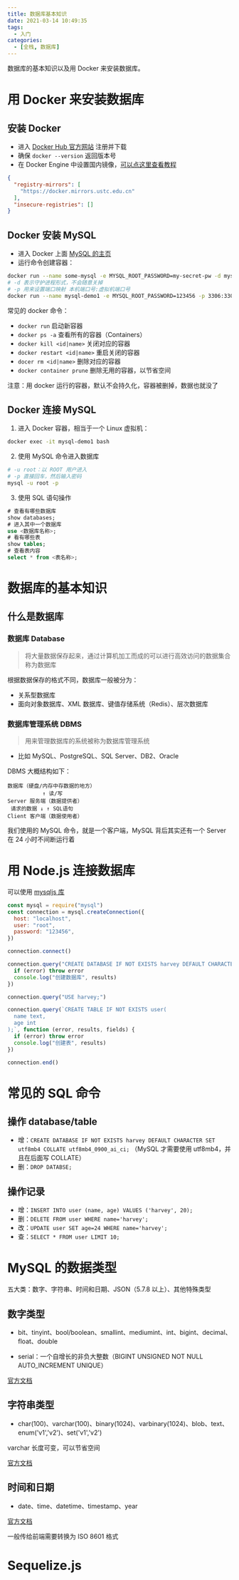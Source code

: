 ```yaml
---
title: 数据库基本知识
date: 2021-03-14 10:49:35
tags:
  - 入门
categories:
  - [全栈, 数据库]
---
```


数据库的基本知识以及用 Docker 来安装数据库。

<!-- more -->

# 用 Docker 来安装数据库

## 安装 Docker

- 进入 [Docker Hub 官方网站](https://hub.docker.com/) 注册并下载
- 确保 `docker --version` 返回版本号
- 在 Docker Engine 中设置国内镜像，[可以点这里查看教程](http://guide.daocloud.io/dcs/daocloud-9153151.html)
```json
{
  "registry-mirrors": [
    "https://docker.mirrors.ustc.edu.cn"
  ],
  "insecure-registries": []
}
```

## Docker 安装 MySQL

- 进入 Docker 上面 [MySQL 的主页](https://hub.docker.com/_/mysql)
- 运行命令创建容器：
```bash
docker run --name some-mysql -e MYSQL_ROOT_PASSWORD=my-secret-pw -d mysql:tag
# -d 表示守护进程形式，不会随意关掉
# -p 用来设置端口映射 本机端口号:虚拟机端口号
docker run --name mysql-demo1 -e MYSQL_ROOT_PASSWORD=123456 -p 3306:3306 -d mysql:latest
```

常见的 docker 命令：

- `docker run` 启动新容器
- `docker ps -a` 查看所有的容器（Containers）
- `docker kill <id|name>` 关闭对应的容器
- `docker restart <id|name>` 重启关闭的容器
- `docer rm <id|name>` 删除对应的容器
- `docker container prune` 删除无用的容器，以节省空间

注意：用 docker 运行的容器，默认不会持久化，容器被删掉，数据也就没了

## Docker 连接 MySQL

1. 进入 Docker 容器，相当于一个 Linux 虚拟机：
```bash
docker exec -it mysql-demo1 bash
```
2. 使用 MySQL 命令进入数据库
```bash
# -u root：以 ROOT 用户进入
# -p 直接回车，然后输入密码
mysql -u root -p
```
3. 使用 SQL 语句操作
```sql
# 查看有哪些数据库
show databases;
# 进入其中一个数据库
use <数据库名称>;
# 看有哪些表
show tables;
# 查看表内容
select * from <表名称>;
```

# 数据库的基本知识

## 什么是数据库

### 数据库 Database

> 将大量数据保存起来，通过计算机加工而成的可以进行高效访问的数据集合称为数据库

根据数据保存的格式不同，数据库一般被分为：
- 关系型数据库
- 面向对象数据库、XML 数据库、键值存储系统（Redis）、层次数据库

### 数据库管理系统 DBMS

> 用来管理数据库的系统被称为数据库管理系统

- 比如 MySQL、PostgreSQL、SQL Server、DB2、Oracle

DBMS 大概结构如下：

```text
数据库（硬盘/内存中存数据的地方）
           ↑ 读/写
Server 服务端（数据提供者）
 请求的数据 ↓ ↑ SQL语句 
Client 客户端（数据使用者）
```

我们使用的 MySQL 命令，就是一个客户端，MySQL 背后其实还有一个 Server 在 24 小时不间断运行着

# 用 Node.js 连接数据库

可以使用 [mysqljs 库](https://github.com/mysqljs/mysql)

```javascript
const mysql = require("mysql")
const connection = mysql.createConnection({
  host: "localhost",
  user: "root",
  password: "123456",
})

connection.connect()

connection.query("CREATE DATABASE IF NOT EXISTS harvey DEFAULT CHARACTER SET utf8mb4 COLLATE utf8mb4_0900_ai_ci;", function (error, results, fields) {
  if (error) throw error
  console.log("创建数据库", results)
})

connection.query("USE harvey;")

connection.query(`CREATE TABLE IF NOT EXISTS user(
  name text,
  age int
);`, function (error, results, fields) {
  if (error) throw error
  console.log("创建表", results)
})

connection.end()
```

# 常见的 SQL 命令

## 操作 database/table

- 增：`CREATE DATABASE IF NOT EXISTS harvey DEFAULT CHARACTER SET utf8mb4 COLLATE utf8mb4_0900_ai_ci;` （MySQL 才需要使用 utf8mb4，并且在后面写 COLLATE）
- 删：`DROP DATABSE;`

## 操作记录

- 增：`INSERT INTO user (name, age) VALUES ('harvey', 20);`
- 删：`DELETE FROM user WHERE name='harvey';`
- 改：`UPDATE user SET age=24 WHERE name='harvey';`
- 查：`SELECT * FROM user LIMIT 10;`

# MySQL 的数据类型

五大类：数字、字符串、时间和日期、JSON（5.7.8 以上）、其他特殊类型

## 数字类型

- bit、tinyint、bool/boolean、smallint、mediumint、int、bigint、decimal、float、double

- serial：一个自增长的非负大整数（BIGINT UNSIGNED NOT NULL AUTO_INCREMENT UNIQUE）

[官方文档](https://dev.mysql.com/doc/refman/8.0/en/numeric-type-syntax.html)

## 字符串类型

- char(100)、varchar(100)、binary(1024)、varbinary(1024)、blob、text、enum('v1','v2')、set('v1','v2')

varchar 长度可变，可以节省空间

[官方文档](https://dev.mysql.com/doc/refman/8.0/en/string-type-syntax.html)

## 时间和日期

- date、time、datetime、timestamp、year

[官方文档](https://dev.mysql.com/doc/refman/8.0/en/date-and-time-type-syntax.html)

一般传给前端需要转换为 ISO 8601 格式

# Sequelize.js
